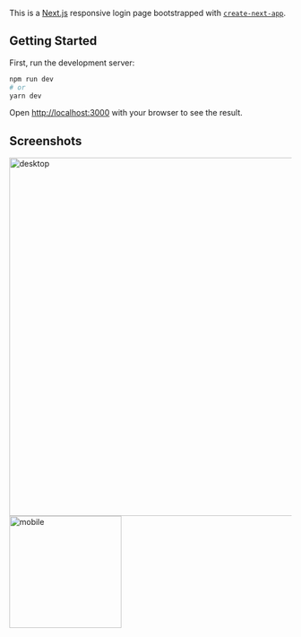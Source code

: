 This is a [Next.js](https://nextjs.org/) responsive login page bootstrapped with [`create-next-app`](https://github.com/vercel/next.js/tree/canary/packages/create-next-app).

## Getting Started

First, run the development server:

```bash
npm run dev
# or
yarn dev
```

Open [http://localhost:3000](http://localhost:3000) with your browser to see the result.

## Screenshots

<p>
  <img alt="desktop" src="https://user-images.githubusercontent.com/21671615/183995588-cfd90817-3dd2-4e1a-b805-ed028753d6b0.png" width="640" />
  <img alt="mobile" src="https://user-images.githubusercontent.com/21671615/183995616-a8244820-a821-4b8e-a71c-3f1c556da505.png" width="200" />
</p>
